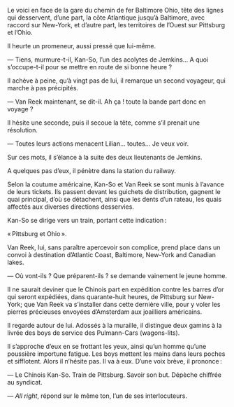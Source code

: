 Le voici en face de la gare du chemin de fer Baltimore Ohio, tête des lignes qui desservent, d’une part, la côte Atlantique jusqu’à Baltimore, avec raccord sur New-York, et d’autre part, les territoires de l’Ouest sur Pittsburg et l’Ohio.

Il heurte un promeneur, aussi pressé que lui-même.

— Tiens, murmure-t-il, Kan-So, l’un des acolytes de Jemkins… A quoi s’occupe-t-il pour se mettre en route de si bonne heure ?

Il achève à peine, qu’à vingt pas de lui, il remarque un second voyageur, qui marche à pas précipités.

— Van Reek maintenant, se dit-il. Ah ça ! toute la bande part donc en voyage ?

Il hésite une seconde, puis il secoue la tête, comme s’il prenait une résolution.

— Toutes leurs actions menacent Lilian… toutes… Je veux voir.

Sur ces mots, il s’élance à la suite des deux lieutenants de Jemkins.

A quelques pas d’eux, il pénètre dans la station du railway.

Selon la coutume américaine, Kan-So et Van Reek se sont munis à l’avance de leurs tickets. Ils passent devant les guichets de distribution, gagnent le quai principal, d’où se détachent, ainsi que les dents d’un rateau, les quais affectés aux diverses directions desservies.

Kan-So se dirige vers un train, portant cette indication :

« Pittsburg et Ohio ».

Van Reek, lui, sans paraître apercevoir son complice, prend place dans un convoi à destination d’Atlantic Coast, Baltimore, New-York and Canadian lakes.

— Où vont-ils ? Que préparent-ils ? se demande vainement le jeune homme.

Il ne saurait deviner que le Chinois part en expédition contre les barres d’or qui seront expédiées, dans quarante-huit heures, de Pittsburg sur New-York; que Van Reek va s’installer dans cette dernière ville, pour y voler les pierres précieuses envoyées d’Amsterdam aux joailliers américains.

Il regarde autour de lui. Adossés à la muraille, il distingue deux gamins à la livrée des boys de service des Pulmann-Cars (wagons-lits).

Il s’approche d’eux en se frottant les yeux, ainsi qu’un homme qu’une poussière importune fatigue. Les boys mettent les mains dans leurs poches et sifflotent. Alors il n’hésite pas. Il va à eux. D’une voix brève, il prononce :

— Le Chinois Kan-So. Train de Pittsburg. Savoir son but. Dépèche chiffrée au syndicat.

— _All right_, répond sur le même ton, l’un de ses interlocuteurs.
